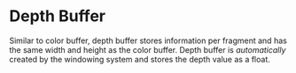 # Depth Buffer
Similar to color buffer, depth buffer stores information per fragment and has the same width and height as the color buffer.
Depth buffer is *automatically* created by the windowing system and stores the depth value as a float.